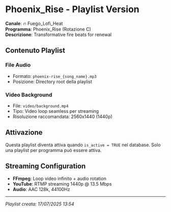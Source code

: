 # Phoenix_Rise - Playlist Version

**Canale**: 🔥 Fuego_Lofi_Heat  
**Programma**: Phoenix_Rise (Rotazione C)  
**Descrizione**: Transformative fire beats for renewal

## Contenuto Playlist

### File Audio
- Formato: `phoenix-rise_{song_name}.mp3`
- Posizione: Directory root della playlist

### Video Background
- File: `video/background.mp4`
- Tipo: Video loop seamless per streaming
- Risoluzione raccomandata: 2560x1440 (1440p)

## Attivazione
Questa playlist diventa attiva quando `is_active = TRUE` nel database.
Solo una playlist per programma può essere attiva.

## Streaming Configuration
- **FFmpeg**: Loop video infinito + audio rotation
- **YouTube**: RTMP streaming 1440p @ 13.5 Mbps
- **Audio**: AAC 128k, 44100Hz

---
*Playlist creata: 17/07/2025 13:54*

